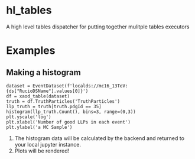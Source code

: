 # hl_tables
 A high level tables dispatcher for putting together mulitple tables executors

# Examples

## Making a histogram

```
dataset = EventDataset(f'localds://mc16_13TeV:{ds["RucioDSName"].values[0]}')
df = xaod_table(dataset)
truth = df.TruthParticles('TruthParticles')
llp_truth = truth[truth.pdgId == 35]
histogram(llp_truth.Count(), bins=3, range=(0,3))
plt.yscale('log')
plt.xlabel('Number of good LLPs in each event')
plt.ylabel('a MC Sample')
```

1. The histogram data will be calculated by the backend and returned to your local jupyter instance.
1. Plots will be rendered!

